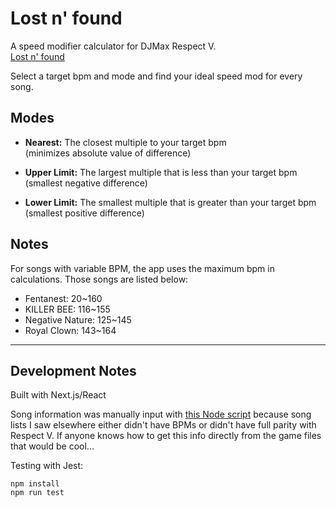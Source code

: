 # Lost n' found
A speed modifier calculator for DJMax Respect V.  
[Lost n' found](temp.temp)  

Select a target bpm and mode and find your ideal speed mod for every song.

## Modes
- <strong>Nearest:</strong> The closest multiple to your target bpm  
(minimizes absolute value of difference)  

- <strong>Upper Limit:</strong> The largest multiple that is less than your target bpm  
(smallest negative difference)  

- <strong>Lower Limit:</strong> The smallest multiple that is greater than your target bpm  
(smallest positive difference)

## Notes
For songs with variable BPM, the app uses the maximum bpm in calculations. Those songs are listed below:
- Fentanest: 20~160
- KILLER BEE: 116~155
- Negative Nature: 125~145
- Royal Clown: 143~164

---

## Development Notes
Built with Next.js/React  

Song information was manually input with [this Node script]('./songs/inputSongs.js') because song lists I saw elsewhere either didn't have BPMs or didn't have full parity with Respect V. If anyone knows how to get this info directly from the game files that would be cool...

Testing with Jest:
```
npm install
npm run test
```